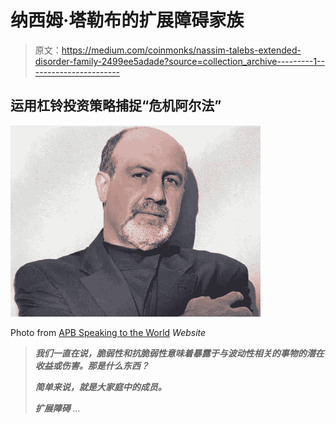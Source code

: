 # 纳西姆·塔勒布的扩展障碍家族

> 原文：<https://medium.com/coinmonks/nassim-talebs-extended-disorder-family-2499ee5adade?source=collection_archive---------1----------------------->

## 运用杠铃投资策略捕捉“危机阿尔法”

![](img/7516db7a48982e5f13165f952e5a6d7a.png)

Photo from [APB Speaking to the World](https://www.apbspeakers.com/speaker/nassim-nicholas-taleb/) *Website*

> ***我们一直在说，脆弱性和抗脆弱性意味着暴露于与波动性相关的事物的潜在收益或伤害。那是什么东西？***
> 
> ***简单来说，就是大家庭中的成员。***
> 
> ***扩展障碍** …*